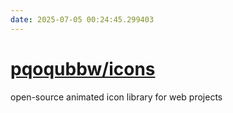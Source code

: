 ```yaml
---
date: 2025-07-05 00:24:45.299403
---
```


# [pqoqubbw/icons](https://github.com/pqoqubbw/icons)

open-source animated icon library for web projects